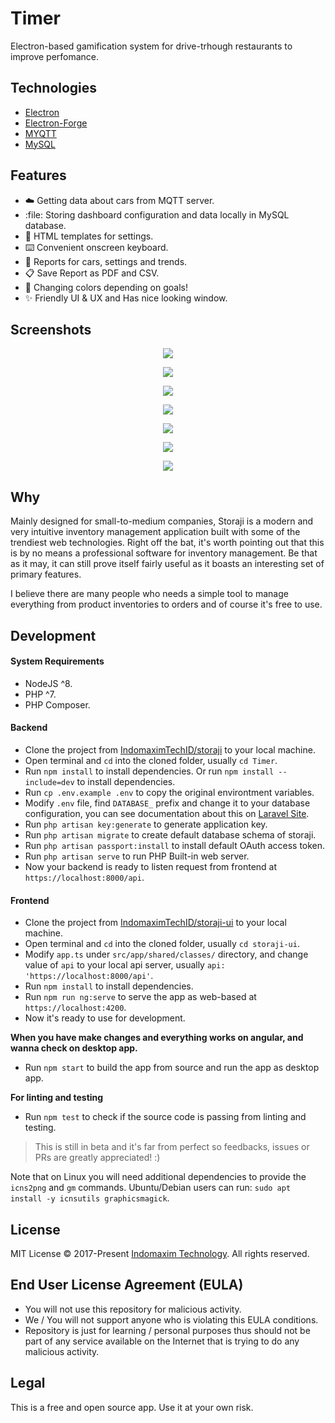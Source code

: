 # Timer
Electron-based gamification  system for drive-trhough restaurants to improve perfomance.

 
## Technologies
- [Electron](https://electronjs.org/)
- [Electron-Forge](https://www.electronforge.io/) 
- [MYQTT](https://www.npmjs.com/package/mqtt/)
- [MySQL](https://www.npmjs.com/package/mysql/) 
    
## Features
- :cloud: Getting data about cars from MQTT server.
- :file: Storing dashboard configuration and data locally in MySQL database.
- :key: HTML templates for settings.
- :keyboard: Convenient onscreen keyboard.
- :bookmark_tabs: Reports for cars, settings and trends.
- :clipboard: Save Report as PDF and CSV.
- :car: Changing colors depending on goals!
- :sparkles: Friendly UI & UX and Has nice looking window. 
 

## Screenshots
<p align="center">
  <img src="https://github.com/rainbowbrained/Timer/blob/main/screenshots/dashboard.jpg?raw=true" />
</p>

<p align="center">
  <img src="https://github.com/rainbowbrained/Timer/blob/main/screenshots/keyboard1.jpg?raw=true" />
</p>

<p align="center">
  <img src="https://github.com/rainbowbrained/Timer/blob/main/screenshots/keayboard2.jpg?raw=true" />
</p>

<p align="center">
  <img src="https://github.com/rainbowbrained/Timer/blob/main/screenshots/settings1.jpg?raw=true" />
</p>

<p align="center">
  <img src="https://github.com/rainbowbrained/Timer/blob/main/screenshots/settings2.jpg?raw=true" />
</p>

<p align="center">
  <img src="https://github.com/rainbowbrained/Timer/blob/main/screenshots/reports.jpg?raw=true" />
</p>

<p align="center">
  <img src="https://github.com/rainbowbrained/Timer/blob/main/screenshots/security.jpg?raw=true" />
</p>


## Why
Mainly designed for small-to-medium companies, Storaji is a modern and very intuitive inventory management application built with some of the trendiest web technologies.
Right off the bat, it's worth pointing out that this is by no means a professional software for inventory management. Be that as it may, it can still prove itself fairly useful as it boasts an interesting set of primary features.

I believe there are many people who needs a simple tool to manage everything from product inventories to orders and of course it's free to use.

## Development

#### System Requirements
- NodeJS ^8.
- PHP ^7.
- PHP Composer.

#### Backend
- Clone the project from [IndomaximTechID/storaji](https://github.com/rainbowbrained/Timer) to your local machine.
- Open terminal and `cd` into the cloned folder, usually `cd Timer`.
- Run `npm install` to install dependencies. Or run `npm install --include=dev` to install dependencies.
- Run `cp .env.example .env` to copy the original environtment variables.
- Modify `.env` file, find `DATABASE_` prefix and change it to your database configuration, you can see documentation about this on [Laravel Site](https://laravel.com/docs/configuration#environment-configuration).
- Run `php artisan key:generate` to generate application key.
- Run `php artisan migrate` to create default database schema of storaji.
- Run `php artisan passport:install` to install default OAuth access token.
- Run `php artisan serve` to run PHP Built-in web server.
- Now your backend is ready to listen request from frontend at `https://localhost:8000/api`.

#### Frontend
- Clone the project from [IndomaximTechID/storaji-ui](https://github.com/IndomaximTechID/storaji-ui/) to your local machine.
- Open terminal and `cd` into the cloned folder, usually `cd storaji-ui`.
- Modify `app.ts` under `src/app/shared/classes/` directory, and change value of `api` to your local api server, usually `api: 'https://localhost:8000/api'`.
- Run `npm install` to install dependencies.
- Run `npm run ng:serve` to serve the app as web-based at `https://localhost:4200`.
- Now it's ready to use for development.

**When you have make changes and everything works on angular, and wanna check on desktop app.**
- Run `npm start` to build the app from source and run the app as desktop app.

**For linting and testing**
- Run `npm test` to check if the source code is passing from linting and testing.

> This is still in beta and it's far from perfect so feedbacks, issues or PRs are greatly appreciated! :)

Note that on Linux you will need additional dependencies to provide the `icns2png` and `gm` commands. Ubuntu/Debian users can run: `sudo apt install -y icnsutils graphicsmagick`.

## License
MIT License © 2017-Present [Indomaxim Technology](https://github.com/IndomaximTechID). All rights reserved.

## End User License Agreement (EULA)
- You will not use this repository for malicious activity.
- We / You will not support anyone who is violating this EULA conditions.
- Repository is just for learning / personal purposes thus should not be part of any service available on the Internet that is trying to do any malicious activity.

## Legal
This is a free and open source app. Use it at your own risk.
